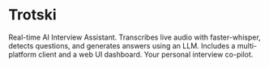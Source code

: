# Trotski
Real-time AI Interview Assistant. Transcribes live audio with faster-whisper, detects questions, and generates answers using an LLM. Includes a multi-platform client and a web UI dashboard. Your personal interview co-pilot.
